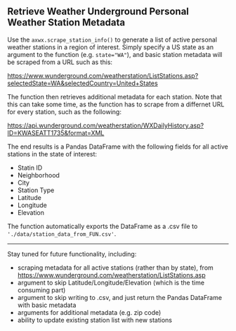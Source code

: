
Retrieve Weather Underground Personal Weather Station Metadata
-------------------------------------------------------------------------

Use the `axwx.scrape_station_info()` to generate a list of active personal weather stations in a region of interest. Simply specify a US state as an argument to the function (e.g. `state="WA"`), and basic station metadata will be scraped from a URL such as this:

https://www.wunderground.com/weatherstation/ListStations.asp?selectedState=WA&selectedCountry=United+States

The function then retrieves additional metadata for each station. Note that this can take some time, as the function has to scrape from a differnet URL for every station, such as the following:

https://api.wunderground.com/weatherstation/WXDailyHistory.asp?ID=KWASEATT1735&format=XML

The end results is a Pandas DataFrame with the following fields for all active stations in the state of interest:

* Statin ID
* Neighborhood
* City
* Station Type
* Latitude
* Longitude
* Elevation

The function automatically exports the DataFrame as a .csv file to `'./data/station_data_from_FUN.csv'`.

----------

Stay tuned for future functionality, including:

* scraping metadata for all active stations (rather than by state), from https://www.wunderground.com/weatherstation/ListStations.asp
* argument to skip Latitude/Longitude/Elevation (which is the time consuming part)
* argument to skip writing to .csv, and just return the Pandas DataFrame with basic metadata
* arguments for additional metadata (e.g. zip code)
* ability to update existing station list with new stations
